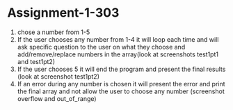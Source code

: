 # Assignment-1-303

1. chose a number from 1-5
2. If the user chooses any number from 1-4 it will loop each time and will ask specific question to the user on what they choose and add/remove/replace numbers in the array(look at screenshots test1pt1 and test1pt2)
4. If the user chooses 5 it will end the program and present the final results (look at screenshot test1pt2)
5. If an error during any number is chosen it will present the error and print the final array and not allow the user to choose any number (screenshot overflow and out_of_range)

